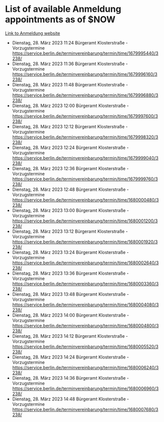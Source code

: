 # List of available Anmeldung appointments as of $NOW
[Link to Anmeldung website](https://service.berlin.de/terminvereinbarung/termin/tag.php?termin=1&anliegen[]=120686&dienstleisterlist=122210,122217,327316,122219,327312,122227,327314,122231,327346,122243,327348,122254,122252,329742,122260,329745,122262,329748,122271,327278,122273,327274,122277,327276,330436,122280,327294,122282,327290,122284,327292,122291,327270,122285,327266,122286,327264,122296,327268,150230,329760,122297,327286,122294,327284,122312,329763,122314,329775,122304,327330,122311,327334,122309,327332,317869,122281,327352,122279,329772,122283,122276,327324,122274,327326,122267,329766,122246,327318,122251,327320,122257,327322,122208,327298,122226,327300&herkunft=http%3A%2F%2Fservice.berlin.de%2Fdienstleistung%2F120686%2F)
- Dienstag, 28. März 2023 11:24 Bürgeramt Klosterstraße - Vorzugstermine https://service.berlin.de/terminvereinbarung/termin/time/1679995440/3238/
- Dienstag, 28. März 2023 11:36 Bürgeramt Klosterstraße - Vorzugstermine https://service.berlin.de/terminvereinbarung/termin/time/1679996160/3238/
- Dienstag, 28. März 2023 11:48 Bürgeramt Klosterstraße - Vorzugstermine https://service.berlin.de/terminvereinbarung/termin/time/1679996880/3238/
- Dienstag, 28. März 2023 12:00 Bürgeramt Klosterstraße - Vorzugstermine https://service.berlin.de/terminvereinbarung/termin/time/1679997600/3238/
- Dienstag, 28. März 2023 12:12 Bürgeramt Klosterstraße - Vorzugstermine https://service.berlin.de/terminvereinbarung/termin/time/1679998320/3238/
- Dienstag, 28. März 2023 12:24 Bürgeramt Klosterstraße - Vorzugstermine https://service.berlin.de/terminvereinbarung/termin/time/1679999040/3238/
- Dienstag, 28. März 2023 12:36 Bürgeramt Klosterstraße - Vorzugstermine https://service.berlin.de/terminvereinbarung/termin/time/1679999760/3238/
- Dienstag, 28. März 2023 12:48 Bürgeramt Klosterstraße - Vorzugstermine https://service.berlin.de/terminvereinbarung/termin/time/1680000480/3238/
- Dienstag, 28. März 2023 13:00 Bürgeramt Klosterstraße - Vorzugstermine https://service.berlin.de/terminvereinbarung/termin/time/1680001200/3238/
- Dienstag, 28. März 2023 13:12 Bürgeramt Klosterstraße - Vorzugstermine https://service.berlin.de/terminvereinbarung/termin/time/1680001920/3238/
- Dienstag, 28. März 2023 13:24 Bürgeramt Klosterstraße - Vorzugstermine https://service.berlin.de/terminvereinbarung/termin/time/1680002640/3238/
- Dienstag, 28. März 2023 13:36 Bürgeramt Klosterstraße - Vorzugstermine https://service.berlin.de/terminvereinbarung/termin/time/1680003360/3238/
- Dienstag, 28. März 2023 13:48 Bürgeramt Klosterstraße - Vorzugstermine https://service.berlin.de/terminvereinbarung/termin/time/1680004080/3238/
- Dienstag, 28. März 2023 14:00 Bürgeramt Klosterstraße - Vorzugstermine https://service.berlin.de/terminvereinbarung/termin/time/1680004800/3238/
- Dienstag, 28. März 2023 14:12 Bürgeramt Klosterstraße - Vorzugstermine https://service.berlin.de/terminvereinbarung/termin/time/1680005520/3238/
- Dienstag, 28. März 2023 14:24 Bürgeramt Klosterstraße - Vorzugstermine https://service.berlin.de/terminvereinbarung/termin/time/1680006240/3238/
- Dienstag, 28. März 2023 14:36 Bürgeramt Klosterstraße - Vorzugstermine https://service.berlin.de/terminvereinbarung/termin/time/1680006960/3238/
- Dienstag, 28. März 2023 14:48 Bürgeramt Klosterstraße - Vorzugstermine https://service.berlin.de/terminvereinbarung/termin/time/1680007680/3238/
